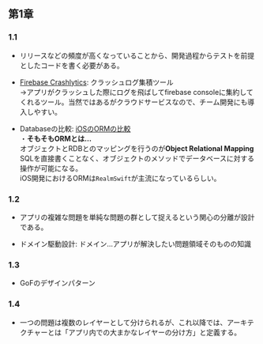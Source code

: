 第1章 
---
### 1.1 

- リリースなどの頻度が高くなっていることから、開発過程からテストを前提としたコードを書く必要がある。 

- [Firebase Crashlytics](https://firebase.google.com/products/crashlytics?gclsrc=ds&gclsrc=ds&gclid=CK2Ur_XN0_UCFY9AvAodai8ANQ): クラッシュログ集積ツール  
→アプリがクラッシュした際にログを飛ばしてfirebase consoleに集約してくれるツール。当然ではあるがクラウドサービスなので、チーム開発にも導入しやすい。  

- Databaseの比較: [iOSのORMの比較](https://qiita.com/Moriya-Taichi/items/e25066952daef7859037)   
・**そもそもORMとは…**  
オブジェクトとRDBとのマッピングを行うのが**Object Relational Mapping**  
SQLを直接書くことなく、オブジェクトのメソッドでデータベースに対する操作が可能になる。  
iOS開発におけるORMは`RealmSwift`が主流になっているらしい。  

### 1.2  
- アプリの複雑な問題を単純な問題の群として捉えるという関心の分離が設計である。  

- ドメイン駆動設計: ドメイン…アプリが解決したい問題領域そのものの知識


### 1.3
- GoFのデザインパターン

### 1.4
- 一つの問題は複数のレイヤーとして分けられるが、これ以降では、アーキテクチャーとは「アプリ内での大まかなレイヤーの分け方」と定義する。  


